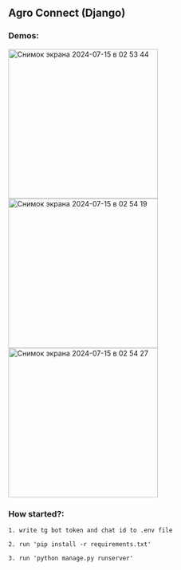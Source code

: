 ## Agro Connect (Django)

### Demos:
<img width="300" alt="Снимок экрана 2024-07-15 в 02 53 44" src="https://github.com/user-attachments/assets/c20912e9-a46c-4298-80d0-8729d6e21592">
<img width="300" alt="Снимок экрана 2024-07-15 в 02 54 19" src="https://github.com/user-attachments/assets/7511632e-8205-4e96-9e17-7ba33947f1f3">
<img width="300" alt="Снимок экрана 2024-07-15 в 02 54 27" src="https://github.com/user-attachments/assets/b6afc02b-b096-4093-a2b5-828f23e63596">


### How started?:

`1. write tg bot token and chat id to .env file`

`2. run 'pip install -r requirements.txt'`

`3. run 'python manage.py runserver'`


##
